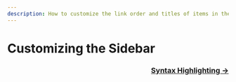```yaml
---
description: How to customize the link order and titles of items in the sidebar.
---
```

# Customizing the Sidebar

<div align="right">
  <h3><a href="/syntax-highlighting">Syntax Highlighting →</a></h3>
</div>
